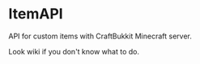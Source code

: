 ItemAPI
=======

API for custom items with CraftBukkit Minecraft server.

Look wiki if you don't know what to do.
